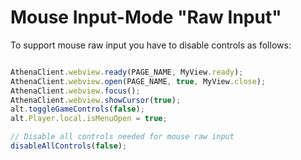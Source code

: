 
# Mouse Input-Mode "Raw Input"

To support mouse raw input you have to disable controls as follows:

```ts

AthenaClient.webview.ready(PAGE_NAME, MyView.ready);
AthenaClient.webview.open(PAGE_NAME, true, MyView.close);
AthenaClient.webview.focus();
AthenaClient.webview.showCursor(true);
alt.toggleGameControls(false);
alt.Player.local.isMenuOpen = true;

// Disable all controls needed for mouse raw input
disableAllControls(false);

```
